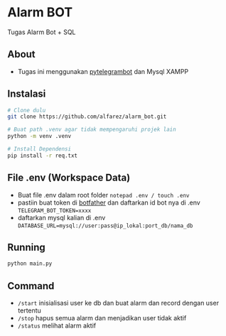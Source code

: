 # Alarm BOT
Tugas Alarm Bot + SQL

## About
- Tugas ini menggunakan [pytelegrambot](https://github.com/python-telegram-bot/python-telegram-bot/) dan Mysql XAMPP

## Instalasi
```bash
# Clone dulu
git clone https://github.com/alfarez/alarm_bot.git

# Buat path .venv agar tidak mempengaruhi projek lain
python -m venv .venv

# Install Dependensi
pip install -r req.txt

```
## File .env (Workspace Data)
- Buat file .env dalam root folder
```notepad .env / touch .env```
- pastiin buat token di [botfather](https://t.me/BotFather) dan daftarkan id bot nya di .env ```TELEGRAM_BOT_TOKEN=xxxx```
- daftarkan mysql kalian di .env ```DATABASE_URL=mysql://user:pass@ip_lokal:port_db/nama_db```

## Running
```bash
python main.py
```

## Command
- ```/start``` inisialisasi user ke db dan buat alarm dan record dengan user tertentu
- ```/stop``` hapus semua alarm dan menjadikan user tidak aktif
- ```/status``` melihat alarm aktif